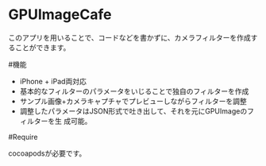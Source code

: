 GPUImageCafe
============

このアプリを用いることで、コードなどを書かずに、カメラフィルターを作成することができます。


#機能
* iPhone + iPad両対応
* 基本的なフィルターのパラメータをいじることで独自のフィルターを作成
* サンプル画像+カメラキャプチャでプレビューしながらフィルターを調整
* 調整したパラメータはJSON形式で吐き出して、それを元にGPUImageのフィルターを生 成可能。


#Require

cocoapodsが必要です。
